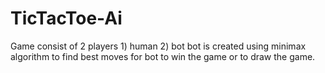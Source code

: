 # TicTacToe-Ai
Game consist of 2 players 1) human 2) bot
bot is created using minimax algorithm to find best moves for bot to win the game or to draw the game.
